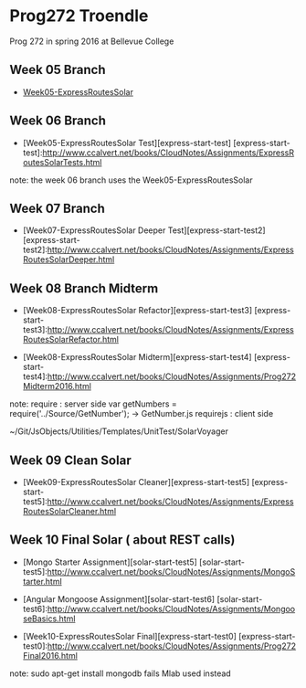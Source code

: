 # Prog272 Troendle

  Prog 272 in spring 2016 at Bellevue College

## Week 05 Branch

 - [Week05-ExpressRoutesSolar][express-start]

[express-start]:http://www.ccalvert.net/books/CloudNotes/Assignments/ExpressRoutesSolar.html

## Week 06 Branch

- [Week05-ExpressRoutesSolar Test][express-start-test]
 [express-start-test]:http://www.ccalvert.net/books/CloudNotes/Assignments/ExpressRoutesSolarTests.html

note: the week 06 branch uses the Week05-ExpressRoutesSolar


## Week 07 Branch

- [Week07-ExpressRoutesSolar Deeper Test][express-start-test2]
 [express-start-test2]:http://www.ccalvert.net/books/CloudNotes/Assignments/ExpressRoutesSolarDeeper.html

## Week 08 Branch Midterm

- [Week08-ExpressRoutesSolar Refactor][express-start-test3]
 [express-start-test3]:http://www.ccalvert.net/books/CloudNotes/Assignments/ExpressRoutesSolarRefactor.html

- [Week08-ExpressRoutesSolar Midterm][express-start-test4]
 [express-start-test4]:http://www.ccalvert.net/books/CloudNotes/Assignments/Prog272Midterm2016.html


 note:
 require  : server side     var getNumbers = require('../Source/GetNumber');   -> GetNumber.js
 requirejs : client side

 ~/Git/JsObjects/Utilities/Templates/UnitTest/SolarVoyager

## Week 09 Clean Solar

- [Week09-ExpressRoutesSolar Cleaner][express-start-test5]
 [express-start-test5]:http://www.ccalvert.net/books/CloudNotes/Assignments/ExpressRoutesSolarCleaner.html


## Week 10 Final Solar ( about REST calls)

- [Mongo Starter Assignment][solar-start-test5]
[solar-start-test5]:http://www.ccalvert.net/books/CloudNotes/Assignments/MongoStarter.html
- [Angular Mongoose Assignment][solar-start-test6]
[solar-start-test6]:http://www.ccalvert.net/books/CloudNotes/Assignments/MongooseBasics.html

- [Week10-ExpressRoutesSolar Final][express-start-test0]
 [express-start-test0]:http://www.ccalvert.net/books/CloudNotes/Assignments/Prog272Final2016.html

note:
 sudo apt-get install mongodb
 fails Mlab used instead